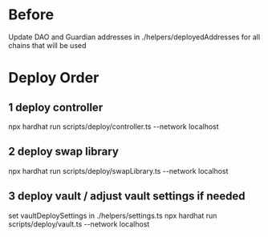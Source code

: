 # Before

Update DAO and Guardian addresses in ./helpers/deployedAddresses for all chains that will be used

# Deploy Order

## 1 deploy controller

npx hardhat run scripts/deploy/controller.ts --network localhost

## 2 deploy swap library

npx hardhat run scripts/deploy/swapLibrary.ts --network localhost

## 3 deploy vault / adjust vault settings if needed

set vaultDeploySettings in ./helpers/settings.ts
npx hardhat run scripts/deploy/vault.ts --network localhost
